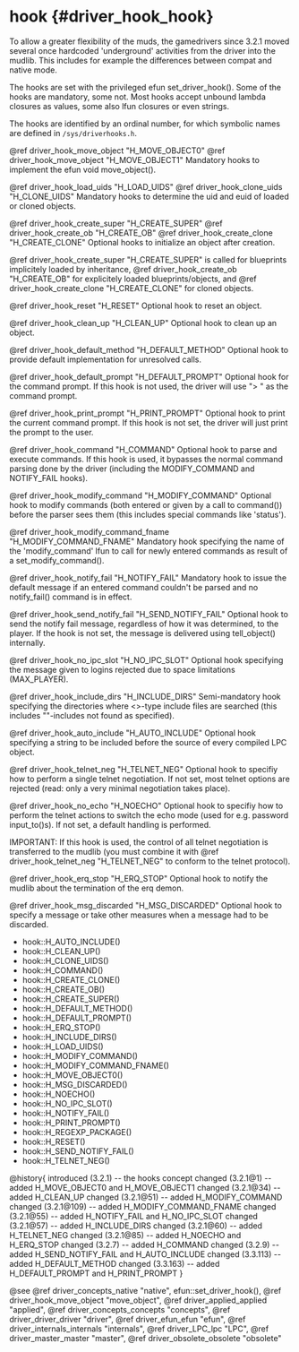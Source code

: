 hook {#driver_hook_hook}
========================
To allow a greater flexibility of the muds, the gamedrivers since 3.2.1 moved several once hardcoded 'underground' activities from the driver into the mudlib. This includes for example the differences between compat and native mode.

The hooks are set with the privileged efun set_driver_hook(). Some of the hooks are mandatory, some not. Most hooks accept unbound lambda closures as values, some also lfun closures or even strings.

The hooks are identified by an ordinal number, for which symbolic names are defined in `/sys/driverhooks.h`.

@ref driver_hook_move_object "H_MOVE_OBJECT0"
@ref driver_hook_move_object "H_MOVE_OBJECT1"
Mandatory hooks to implement the efun void move_object().

@ref driver_hook_load_uids "H_LOAD_UIDS"
@ref driver_hook_clone_uids "H_CLONE_UIDS"
Mandatory hooks to determine the uid and euid of loaded or cloned objects.

@ref driver_hook_create_super "H_CREATE_SUPER"
@ref driver_hook_create_ob "H_CREATE_OB"
@ref driver_hook_create_clone "H_CREATE_CLONE"
Optional hooks to initialize an object after creation.

@ref driver_hook_create_super "H_CREATE_SUPER" is called for blueprints implicitely loaded by inheritance, @ref driver_hook_create_ob "H_CREATE_OB" for explicitely loaded blueprints/objects, and @ref driver_hook_create_clone "H_CREATE_CLONE" for cloned objects.

@ref driver_hook_reset "H_RESET"
Optional hook to reset an object.

@ref driver_hook_clean_up "H_CLEAN_UP"
Optional hook to clean up an object.

@ref driver_hook_default_method "H_DEFAULT_METHOD"
Optional hook to provide default implementation for unresolved calls.

@ref driver_hook_default_prompt "H_DEFAULT_PROMPT"
Optional hook for the command prompt. If this hook is not used, the driver will use "> " as the command prompt.

@ref driver_hook_print_prompt "H_PRINT_PROMPT"
Optional hook to print the current command prompt. If this hook is not set, the driver will just print the prompt to the user.

@ref driver_hook_command "H_COMMAND"
Optional hook to parse and execute commands. If this hook is used, it bypasses the normal command parsing done by the driver (including the MODIFY_COMMAND and NOTIFY_FAIL hooks).

@ref driver_hook_modify_command "H_MODIFY_COMMAND"
Optional hook to modify commands (both entered or given by a call to command()) before the parser sees them (this includes special commands like 'status').

@ref driver_hook_modify_command_fname "H_MODIFY_COMMAND_FNAME"
Mandatory hook specifying the name of the 'modify_command' lfun to call for newly entered commands as result of a set_modify_command().

@ref driver_hook_notify_fail "H_NOTIFY_FAIL"
Mandatory hook to issue the default message if an entered command couldn't be parsed and no notify_fail() command is in effect.

@ref driver_hook_send_notify_fail "H_SEND_NOTIFY_FAIL"
Optional hook to send the notify fail message, regardless of how it was determined, to the player. If the hook is not set, the message is delivered using tell_object() internally.

@ref driver_hook_no_ipc_slot "H_NO_IPC_SLOT"
Optional hook specifying the message given to logins rejected due to space limitations (MAX_PLAYER).

@ref driver_hook_include_dirs "H_INCLUDE_DIRS"
Semi-mandatory hook specifying the directories where <>-type include files are searched (this includes ""-includes not found as specified).

@ref driver_hook_auto_include "H_AUTO_INCLUDE"
Optional hook specifying a string to be included before the source of every compiled LPC object.

@ref driver_hook_telnet_neg "H_TELNET_NEG"
Optional hook to specifiy how to perform a single telnet negotiation. If not set, most telnet options are rejected (read: only a very minimal negotiation takes place).

@ref driver_hook_no_echo "H_NOECHO"
Optional hook to specifiy how to perform the telnet actions to switch the echo mode (used for e.g. password input_to()s). If not set, a default handling is performed.

IMPORTANT: If this hook is used, the control of all telnet negotiation is transferred to the mudlib (you must combine it with @ref driver_hook_telnet_neg "H_TELNET_NEG" to conform to the telnet protocol).

@ref driver_hook_erq_stop "H_ERQ_STOP"
Optional hook to notify the mudlib about the termination of the erq demon.

@ref driver_hook_msg_discarded "H_MSG_DISCARDED"
Optional hook to specify a message or take other measures when a message had to be discarded.

- hook::H_AUTO_INCLUDE()
- hook::H_CLEAN_UP()
- hook::H_CLONE_UIDS()
- hook::H_COMMAND()
- hook::H_CREATE_CLONE()
- hook::H_CREATE_OB()
- hook::H_CREATE_SUPER()
- hook::H_DEFAULT_METHOD()
- hook::H_DEFAULT_PROMPT()
- hook::H_ERQ_STOP()
- hook::H_INCLUDE_DIRS()
- hook::H_LOAD_UIDS()
- hook::H_MODIFY_COMMAND()
- hook::H_MODIFY_COMMAND_FNAME()
- hook::H_MOVE_OBJECT0()
- hook::H_MSG_DISCARDED()
- hook::H_NOECHO()
- hook::H_NO_IPC_SLOT()
- hook::H_NOTIFY_FAIL()
- hook::H_PRINT_PROMPT()
- hook::H_REGEXP_PACKAGE()
- hook::H_RESET()
- hook::H_SEND_NOTIFY_FAIL()
- hook::H_TELNET_NEG()

@history{
introduced (3.2.1) -- the hooks concept
changed (3.2.1@1) -- added H_MOVE_OBJECT0 and H_MOVE_OBJECT1
changed (3.2.1@34) -- added H_CLEAN_UP
changed (3.2.1@51) -- added H_MODIFY_COMMAND
changed (3.2.1@109) -- added H_MODIFY_COMMAND_FNAME
changed (3.2.1@55) -- added H_NOTIFY_FAIL and H_NO_IPC_SLOT
changed (3.2.1@57) -- added H_INCLUDE_DIRS
changed (3.2.1@60) -- added H_TELNET_NEG
changed (3.2.1@85) -- added H_NOECHO and H_ERQ_STOP
changed (3.2.7) -- added H_COMMAND
changed (3.2.9) -- added H_SEND_NOTIFY_FAIL and H_AUTO_INCLUDE
changed (3.3.113) -- added H_DEFAULT_METHOD
changed (3.3.163) -- added H_DEFAULT_PROMPT and H_PRINT_PROMPT
}

@see @ref driver_concepts_native "native", efun::set_driver_hook(), @ref driver_hook_move_object "move_object", @ref driver_applied_applied "applied", @ref driver_concepts_concepts "concepts", @ref driver_driver_driver "driver", @ref driver_efun_efun "efun", @ref driver_internals_internals "internals", @ref driver_LPC_lpc "LPC", @ref driver_master_master "master", @ref driver_obsolete_obsolete "obsolete"
